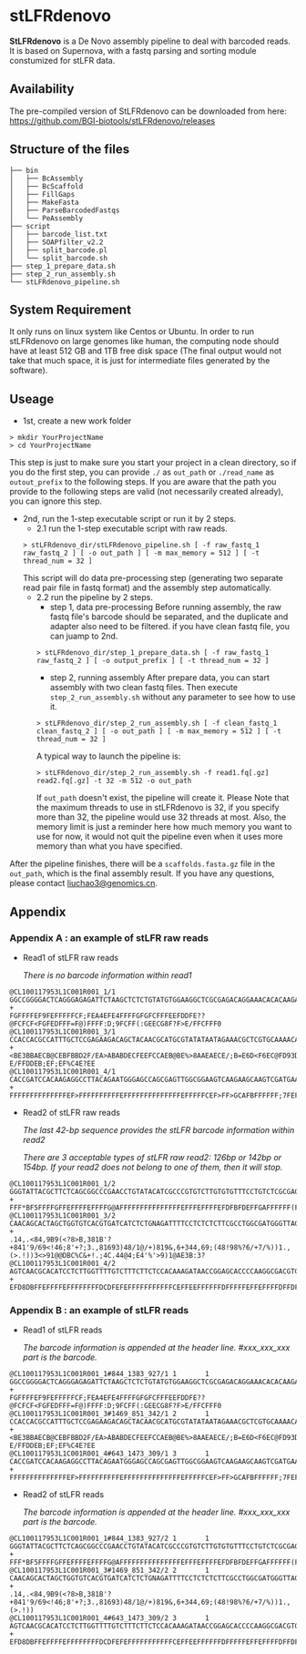 # stLFRdenovo
**StLFRdenovo** is a De Novo assembly pipeline to deal with barcoded reads.  It is based on Supernova, with a fastq parsing and sorting module constumized for stLFR data.

## Availability
The pre-compiled version of StLFRdenovo can be downloaded from here: https://github.com/BGI-biotools/stLFRdenovo/releases
## Structure of the files
```
├── bin
│   ├── BcAssembly
│   ├── BcScaffold
│   ├── FillGaps
│   ├── MakeFasta
│   ├── ParseBarcodedFastqs
│   └── PeAssembly
├── script
│   ├── barcode_list.txt
│   ├── SOAPfilter_v2.2
│   ├── split_barcode.pl
│   └── split_barcode.sh
├── step_1_prepare_data.sh
├── step_2_run_assembly.sh
└── stLFRdenovo_pipeline.sh
```
## System Requirement
It only runs on linux system like Centos or Ubuntu. In order to run stLFRdenovo on large genomes like human, the computing node should have at least 512 GB and 1TB free disk space (The final output would not take that much space, it is just for intermediate files generated by the software).

## Useage
+ 1st, create a new work folder
```
> mkdir YourProjectName
> cd YourProjectName
```
This step is just to make sure you start your project in a clean directory, so if you do the first step, you can provide `./` as `out_path` or `./read_name` as `outout_prefix` to the following steps. If you are aware that the path you provide to the following steps are valid (not necessarily created already), you can ignore this step. 
+ 2nd, run the 1-step executable script or run it by 2 steps.
    + 2.1 run the 1-step executable script with raw reads.
    ```
    > stLFRdenovo_dir/stLFRdenovo_pipeline.sh [ -f raw_fastq_1 raw_fastq_2 ] [ -o out_path ] [ -m max_memory = 512 ] [ -t thread_num = 32 ] 
    ```
    This script will do data pre-processing step (generating two separate read pair file in fastq format) and the assembly step automatically.
    + 2.2 run the pipeline by 2 steps.
        + step 1, data pre-processing
        Before running assembly, the raw fastq file's barcode should be separated, and the duplicate and adapter also need to be filtered. if you have clean fastq file, you can juamp to 2nd.
        ```
        > stLFRdenovo_dir/step_1_prepare_data.sh [ -f raw_fastq_1 raw_fastq_2 ] [ -o output_prefix ] [ -t thread_num = 32 ]
        ```
        + step 2, running assembly
        After prepare data, you can start assembly with two clean fastq files. Then execute `step_2_run_assembly.sh` without any parameter to see how to use it.
        ```
        > stLFRdenovo_dir/step_2_run_assembly.sh [ -f clean_fastq_1 clean_fastq_2 ] [ -o out_path ] [ -m max_memory = 512 ] [ -t thread_num = 32 ] 
        ```
        A typical way to launch the pipeline is:
        ```
        > stLFRdenovo_dir/step_2_run_assembly.sh -f read1.fq[.gz] read2.fq[.gz] -t 32 -m 512 -o out_path
        ```
        If `out_path` doesn't exist, the pipeline will create it.
        Please Note that the maximum threads to use in stLFRdenovo is 32, if you specify more than 32, the pipeline would use 32 threads at most. Also, the memory limit is just a reminder here how much memory you want to use for now, it would not quit the pipeline even when it uses more memory than what you have specified.

After the pipeline finishes, there will be a `scaffolds.fasta.gz` file in the `out_path`, which is the final assembly result.
If you have any questions, please contact liuchao3@genomics.cn.


## <a name=appendix>Appendix</a>

### <a name=stlfr_raw>Appendix A : an example of stLFR raw reads</a>

- Read1 of stLFR raw reads

  *There is no barcode information within read1*

```
@CL100117953L1C001R001_1/1
GGCCGGGGACTCAGGGAGAGATTCTAAGCTCTCTGTATGTGGAAGGCTCGCGAGACAGGAAACACACAAGACACGGGCGTTGTATACAGGTTCGGGCCGC
+
FGFFFFEF9FEFFFFFCF;FEA4EFE4FFFFGFGFCFFFEEFDDFE??@FCFCF<FGFEDFFF=F@)FFFF:D;9FCFF(:GEECG8F?F>E/FFCFFF0
@CL100117953L1C001R001_3/1
CCACCACGCCATTTGCTCCGAGAAGACAGCTACAACGCATGCGTATATAATAGAAACGCTCGTGCAAAACAAACTATATATAAAAAAATGATGACCAATG
+
<BE3BBAECB@CEBFBBD2F/EA>ABABDECFEEFCCAEB@BE%>8AAEAECE/;B=E6D<F6EC@FD93DB7E@;=??E/FFDDEB;EF;EF%C4E?EE
@CL100117953L1C001R001_4/1
CACCGATCCACAAGAGGCCTTACAGAATGGGAGCCAGCGAGTTGGCGGAAGTCAAGAAGCAAGTCGATGAACAGTTATAGAAGGGATACATCCGTCCGAG
+
FFFFFFFFFFFFFFEF>FFFFFFFFFFEFFFFFFFFFFFFFFEFFFFFCEF>FF>GCAFBFFFFFF;7FEFFCFE9FAFFEFFFF<=;'8EFFFAF=FFF
```

- Read2 of stLFR raw reads

  *The last 42-bp sequence provides the stLFR barcode information within read2*

  *There are 3 acceptable types of stLFR raw read2: 126bp or 142bp or 154bp. If your read2 does not belong to one of them, then it will stop.*

```
@CL100117953L1C001R001_1/2
GGGTATTACGCTTCTCAGCGGCCCGAACCTGTATACATCGCCCGTGTCTTGTGTGTTTCCTGTCTCGCGAGCCTTCCACATACAGAGAGCTTAGAATCTCATTACTAACGTCTTNTCTACAATACGAGGTTTTTGAGGAGAC
+
FFF*BF5FFFFGFFEFFFFEFFFFG@AFFFFFFFFFFFFFFFEFFFEFFFFEFDFBFDEFFGAFFFFFF(FEFFFFFEFD<AFFF<FB7FFFFF>;3EEEFFFFCFFFFFCE@6!0FFE;FFFFFF6.*D,CAFFFFFEFFF
@CL100117953L1C001R001_3/2
CAACAGCACTAGCTGGTGTCACGTGATCATCTCTGNAGATTTTCCTCTCTCTTCGCCTGGCGATGGGTTAGCACATTGNCAGAGGTAGTATCTATCANCGCAGGTATAAGCACTNCTCGAACGCCAATATTAAAGTTCGACC
+
.14,.<84,9B9(<?8>B,381B'?+841'9/69<!46;8'+?;3.,81693)48/1@/+)819&,6+344,69;(48!98%?6/+7/%))1.,(>.!))3<>91@@DBC%C&+!.;4C.44@4;E4'%'>9)1@AE3B:3?
@CL100117953L1C001R001_4/2
AGTCAACGCACATCCTCTTGGTTTTGTCTTTCTTCTCCACAAAGATAACCGGAGCACCCCAAGGCGACGTGCTCGGACGGATGTATCCCTTCTATAACGGCGACCACTGATCTGAGGCGTTAACGCGATGATTTGACATCTC
+
EFD8DBFFEFFFFEFFFFFFFFDCDFEFEFFFFFFFFFFFCEFFEEFFFFFFDFFFFFEFFEFFFFDFFDFFFFFF>EFFD>F<6FFFD'FF9FA;,D+9FFBFFFFFFD&>5(&>FFFFDFEFFFFE(F5FDFFEFFFFFF
```

### <a name=stlfr>Appendix B : an example of stLFR reads</a>

- Read1 of stLFR reads

  *The barcode information is appended at the header line. #xxx_xxx_xxx part is the barcode.*

```
@CL100117953L1C001R001_1#844_1383_927/1 1       1
GGCCGGGGACTCAGGGAGAGATTCTAAGCTCTCTGTATGTGGAAGGCTCGCGAGACAGGAAACACACAAGACACGGGCGTTGTATACAGGTTCGGGCCGC
+
FGFFFFEF9FEFFFFFCF;FEA4EFE4FFFFGFGFCFFFEEFDDFE??@FCFCF<FGFEDFFF=F@)FFFF:D;9FCFF(:GEECG8F?F>E/FFCFFF0
@CL100117953L1C001R001_3#1469_851_342/1 2       1
CCACCACGCCATTTGCTCCGAGAAGACAGCTACAACGCATGCGTATATAATAGAAACGCTCGTGCAAAACAAACTATATATAAAAAAATGATGACCAATG
+
<BE3BBAECB@CEBFBBD2F/EA>ABABDECFEEFCCAEB@BE%>8AAEAECE/;B=E6D<F6EC@FD93DB7E@;=??E/FFDDEB;EF;EF%C4E?EE
@CL100117953L1C001R001_4#643_1473_309/1 3       1
CACCGATCCACAAGAGGCCTTACAGAATGGGAGCCAGCGAGTTGGCGGAAGTCAAGAAGCAAGTCGATGAACAGTTATAGAAGGGATACATCCGTCCGAG
+
FFFFFFFFFFFFFFEF>FFFFFFFFFFEFFFFFFFFFFFFFFEFFFFFCEF>FF>GCAFBFFFFFF;7FEFFCFE9FAFFEFFFF<=;'8EFFFAF=FFF
```

- Read2 of stLFR reads

  *The barcode information is appended at the header line. #xxx_xxx_xxx part is the barcode.*

```
@CL100117953L1C001R001_1#844_1383_927/2 1       1
GGGTATTACGCTTCTCAGCGGCCCGAACCTGTATACATCGCCCGTGTCTTGTGTGTTTCCTGTCTCGCGAGCCTTCCACATACAGAGAGCTTAGAATCTC
+
FFF*BF5FFFFGFFEFFFFEFFFFG@AFFFFFFFFFFFFFFFEFFFEFFFFEFDFBFDEFFGAFFFFFF(FEFFFFFEFD<AFFF<FB7FFFFF>;3EEE
@CL100117953L1C001R001_3#1469_851_342/2 2       1
CAACAGCACTAGCTGGTGTCACGTGATCATCTCTGNAGATTTTCCTCTCTCTTCGCCTGGCGATGGGTTAGCACATTGNCAGAGGTAGTATCTATCANCG
+
.14,.<84,9B9(<?8>B,381B'?+841'9/69<!46;8'+?;3.,81693)48/1@/+)819&,6+344,69;(48!98%?6/+7/%))1.,(>.!))
@CL100117953L1C001R001_4#643_1473_309/2 3       1
AGTCAACGCACATCCTCTTGGTTTTGTCTTTCTTCTCCACAAAGATAACCGGAGCACCCCAAGGCGACGTGCTCGGACGGATGTATCCCTTCTATAACGG
+
EFD8DBFFEFFFFEFFFFFFFFDCDFEFEFFFFFFFFFFFCEFFEEFFFFFFDFFFFFEFFEFFFFDFFDFFFFFF>EFFD>F<6FFFD'FF9FA;,D+9
```
